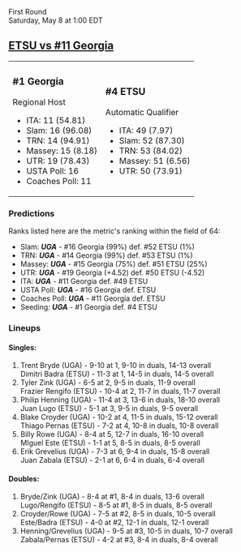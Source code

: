 First Round  
Saturday, May 8 at 1:00 EDT
## [ETSU vs #11 Georgia](https://www.ncaa.com/game/5833390) 

<table><tr><td>  

### #1 Georgia  

Regional Host  
- ITA: 11 (54.81)  
- Slam: 16 (96.08)  
- TRN: 14 (94.91)  
- Massey: 15 (8.18)  
- UTR: 19 (78.43)  
- USTA Poll: 16  
- Coaches Poll: 11  

</td><td>  

### #4 ETSU  

Automatic Qualifier  
- ITA: 49 (7.97)  
- Slam: 52 (87.30)  
- TRN: 53 (84.02)  
- Massey: 51 (6.56)  
- UTR: 50 (73.91)  

</td></tr></table>  

 ### Predictions  

Ranks listed here are the metric's ranking within the field of 64:  
- Slam: ***UGA*** - #16 Georgia (99%) def. #52 ETSU (1%)  
- TRN: ***UGA*** - #14 Georgia (99%) def. #53 ETSU (1%)  
- Massey: ***UGA*** - #15 Georgia (75%) def. #51 ETSU (25%)  
- UTR: ***UGA*** - #19 Georgia (+4.52) def. #50 ETSU (-4.52)  
- ITA: ***UGA*** - #11 Georgia def. #49 ETSU  
- USTA Poll: ***UGA*** - #16 Georgia def. ETSU  
- Coaches Poll: ***UGA*** - #11 Georgia def. ETSU  
- Seeding: ***UGA*** - #1 Georgia def. #4 ETSU  

 ### Lineups  

 #### Singles:  
1. Trent Bryde (UGA) - 9-10 at 1, 9-10 in duals, 14-13 overall  
  Dimitri Badra (ETSU) - 11-3 at 1, 14-5 in duals, 14-5 overall
2. Tyler Zink (UGA) - 6-5 at 2, 9-5 in duals, 11-9 overall  
  Frazier Rengifo (ETSU) - 10-4 at 2, 11-7 in duals, 11-7 overall
3. Philip Henning (UGA) - 11-4 at 3, 13-6 in duals, 18-10 overall  
  Juan Lugo (ETSU) - 5-1 at 3, 9-5 in duals, 9-5 overall
4. Blake Croyder (UGA) - 10-2 at 4, 11-5 in duals, 15-12 overall  
  Thiago Pernas (ETSU) - 7-2 at 4, 10-8 in duals, 10-8 overall
5. Billy Rowe (UGA) - 8-4 at 5, 12-7 in duals, 16-10 overall  
  MIguel Este (ETSU) - 1-1 at 5, 8-5 in duals, 8-5 overall
6. Erik Grevelius (UGA) - 7-3 at 6, 9-4 in duals, 15-8 overall  
  Juan Zabala (ETSU) - 2-1 at 6, 6-4 in duals, 6-4 overall

 #### Doubles:  
1. Bryde/Zink (UGA) - 8-4 at #1, 8-4 in duals, 13-6 overall  
  Lugo/Rengifo (ETSU) - 8-5 at #1, 8-5 in duals, 8-5 overall
2. Croyder/Rowe (UGA) - 7-5 at #2, 8-5 in duals, 10-5 overall  
  Este/Badra (ETSU) - 4-0 at #2, 12-1 in duals, 12-1 overall
3. Henning/Grevelius (UGA) - 9-5 at #3, 10-5 in duals, 10-7 overall  
  Zabala/Pernas (ETSU) - 4-2 at #3, 8-4 in duals, 8-4 overall